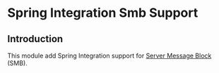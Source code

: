 Spring Integration Smb Support
==============================

## Introduction

This module add Spring Integration support for [Server Message Block][] (SMB).

[Server Message Block]: http://en.wikipedia.org/wiki/Server_Message_Block


